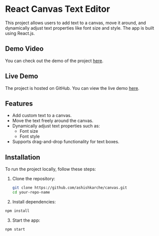 # React Canvas Text Editor

This project allows users to add text to a canvas, move it around, and dynamically adjust text properties like font size and style. The app is built using React.js.

## Demo Video

You can check out the demo of the project [here](./Canvas-editor-ashish-karche.mp4).

## Live Demo

The project is hosted on GitHub. You can view the live demo [here](https://react-canvas-editor-9dk5ye3hm-ashishkarches-projects.vercel.app/).

## Features

- Add custom text to a canvas.
- Move the text freely around the canvas.
- Dynamically adjust text properties such as:
  - Font size
  - Font style
- Supports drag-and-drop functionality for text boxes.

## Installation

To run the project locally, follow these steps:

1. Clone the repository:

   ```bash
   git clone https://github.com/ashishkarche/canvas.git
   cd your-repo-name

   ```

2. Install dependencies:

```bash
npm install
```

3. Start the app:

```bash
npm start
```
